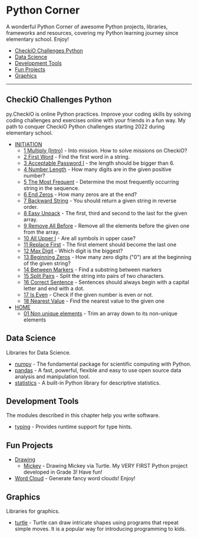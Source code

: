 # Python Corner

A wonderful Python Corner of awesome Python projects, libraries, frameworks and resources, covering my Python learning journey since elementary school. Enjoy!

- [CheckiO Challenges Python](#CheckiO-Challenges-Python)
- [Data Science](#Data-Science)
- [Development Tools](#Development-Tools)
- [Fun Projects](#Fun-Projects)
- [Graphics](#Graphics)

---
## CheckiO Challenges Python
py.CheckiO is online Python practices. Improve your coding skills by solving coding challenges and exercises online with your friends in a fun way. My path to conquer CheckiO Python challenges starting 2022 during elementary school. 
* [INITIATION](https://github.com/EvansHua/Python_Corner/tree/main/CheckiO%20Challenges%20Python/INITIATION)
  * [1 Multiply (Intro)](https://github.com/EvansHua/Python_Corner/blob/main/CheckiO%20Challenges%20Python/INITIATION/1%20Multiply%20(Intro).py) - Into mission. How to solve missions on CheckiO?
  * [2 First Word](https://github.com/EvansHua/Python_Corner/blob/main/CheckiO%20Challenges%20Python/INITIATION/2%20First%20Word.py) - Find the first word in a string.
  * [3 Acceptable Password I](https://github.com/EvansHua/Python_Corner/blob/main/CheckiO%20Challenges%20Python/INITIATION/3%20Acceptable%20Password%20I.py) - the length should be bigger than 6.
  * [4 Number Length](https://github.com/EvansHua/Python_Corner/blob/main/CheckiO%20Challenges%20Python/INITIATION/4%20Number%20Length.py) - How many digits are in the given positive number?
  * [5 The Most Frequent](https://github.com/EvansHua/Python_Corner/blob/main/CheckiO%20Challenges%20Python/INITIATION/5%20The%20Most%20Frequent.py) - Determine the most frequently occurring string in the sequence.
  * [6 End Zeros](https://github.com/EvansHua/Python_Corner/blob/main/CheckiO%20Challenges%20Python/INITIATION/6%20End%20Zeros.py) - How many zeros are at the end?
  * [7 Backward String](https://github.com/EvansHua/Python_Corner/blob/main/CheckiO%20Challenges%20Python/INITIATION/7%20Backward%20String.py) - You should return a given string in reverse order.
  * [8 Easy Unpack](https://github.com/EvansHua/Python_Corner/blob/main/CheckiO%20Challenges%20Python/INITIATION/8%20Easy%20Unpack.py) - The first, third and second to the last for the given array.
  * [9 Remove All Before](https://github.com/EvansHua/Python_Corner/blob/main/CheckiO%20Challenges%20Python/INITIATION/9%20Remove%20All%20Before.py) - Remove all the elements before the given one from the array.
  * [10 All Upper I](https://github.com/EvansHua/Python_Corner/blob/main/CheckiO%20Challenges%20Python/INITIATION/10%20All%20Upper%20I.py) - Are all symbols in upper case?
  * [11 Replace First](https://github.com/EvansHua/Python_Corner/blob/main/CheckiO%20Challenges%20Python/INITIATION/11%20Replace%20First.py) - The first element should become the last one
  * [12 Max Digit](https://github.com/EvansHua/Python_Corner/blob/main/CheckiO%20Challenges%20Python/INITIATION/12%20Max%20Digit.py) - Which digit is the biggest?
  * [13 Beginning Zeros](https://github.com/EvansHua/Python_Corner/blob/main/CheckiO%20Challenges%20Python/INITIATION/13%20Beginning%20Zeros.py) - How many zero digits ("0") are at the beginning of the given string?
  * [14 Between Markers](https://github.com/EvansHua/Python_Corner/blob/main/CheckiO%20Challenges%20Python/INITIATION/14%20Between%20Markers.py) - Find a substring between markers
  * [15 Split Pairs](https://github.com/EvansHua/Python_Corner/blob/main/CheckiO%20Challenges%20Python/INITIATION/15%20Split%20Pairs.py) - Split the string into pairs of two characters.
  * [16 Correct Sentence](https://github.com/EvansHua/Python_Corner/blob/main/CheckiO%20Challenges%20Python/INITIATION/16%20Correct%20Sentence.py) - Sentences should always begin with a capital letter and end with a dot.
  * [17 Is Even](https://github.com/EvansHua/Python_Corner/blob/main/CheckiO%20Challenges%20Python/INITIATION/17%20Is%20Even.py) - Check if the given number is even or not.
  * [18 Nearest Value](https://github.com/EvansHua/Python_Corner/blob/main/CheckiO%20Challenges%20Python/INITIATION/18%20Nearest%20Value.py) - Find the nearest value to the given one
 * [HOME](https://github.com/EvansHua/Python_Corner/tree/main/CheckiO%20Challenges%20Python/HOME)
   * [01 Non unique elements](https://github.com/EvansHua/Python_Corner/blob/main/CheckiO%20Challenges%20Python/HOME/01%20Non%20unique%20elements.py) - Trim an array down to its non-unique elements

## Data Science
Libraries for Data Science.
* [numpy](https://numpy.org/) - The fundamental package for scientific computing with Python.
* [pandas](https://pandas.pydata.org/) - A fast, powerful, flexible and easy to use open source data analysis and manipulation tool.
* [statistics](https://docs.python.org/3/library/statistics.html) - A built-in Python library for descriptive statistics.
## Development Tools
The modules described in this chapter help you write software.
* [typing](https://docs.python.org/3/library/typing.html) - Provides runtime support for type hints.
## Fun Projects
* [Drawing](https://github.com/EvansHua/Python_Corner/tree/main/Fun%20Projects/Drawing)
  * [Mickey](https://github.com/EvansHua/Python_Corner/blob/main/Fun%20Projects/Drawing/Mickey/Mickey.py) - Drawing Mickey via Turtle. My VERY FIRST Python project developed in Grade 3! Have fun!
* [Word Cloud](https://github.com/EvansHua/Python_Corner/blob/main/Fun%20Projects/Word%20Cloud/20210620%20word%20cloud.ipynb) - Generate fancy word clouds! Enjoy!
## Graphics
Libraries for graphics.
* [turtle](https://pythonturtle.org/) - Turtle can draw intricate shapes using programs that repeat simple moves. It is a popular way for introducing programming to kids.

<!---
AI, artificial intelligence, data science, data visualization, machine learning, kid, python, 
--->
